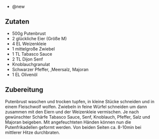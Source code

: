 - @new

## Zutaten
- 500g Putenbrust
- 2 glückliche Eier (Größe M)
- 4 EL Weizenkleie
- 1 mittelgroße Zwiebel
- 1 TL Tabasco Sauce
- 2 TL Dijon Senf
- Knoblauchgranulat
- Schwarzer Pfeffer, ‚Meersalz, Majoran
- 1 EL Olivenöl

## Zubereitung
Putenbrust waschen und trocken tupfen, in kleine Stücke schneiden und in einem Fleischwolf wolfen. Zwiebeln in feine Würfel schneiden um dann zusammen mit den Eiern und der Weizenkleie vermischen. Je nach gewünschter Schärfe Tabasco Sauce, Senf, Knoblauch, Pfeffer, Salz und Majoran beigeben. Mit angefeuchteten Händen können nun die Putenfrikadellen geformt werden. Von beiden Seiten ca. 8-10min bei mittlerer Hitze durchbraten.

